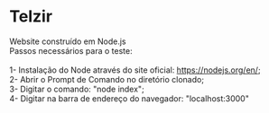 # Telzir<br/>
Website construído em Node.js<br/>
Passos necessários para o teste:<br/>
<br/>
1- Instalação do Node através do site oficial: https://nodejs.org/en/; <br/>
2- Abrir o Prompt de Comando no diretório clonado; <br/>
3- Digitar o comando: "node index"; <br/>
4- Digitar na barra de endereço do navegador: "localhost:3000"<br/>
